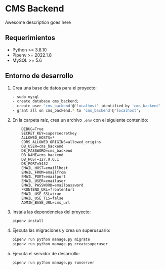# CMS Backend

Awesome description goes here

## Requerimientos

- Python >= 3.8.10
- Pipenv >= 2022.1.8
- MySQL >= 5.6

## Entorno de desarrollo

1. Crea una base de datos para el proyecto:

   ```bash
   - sudo mysql
   - create database cms_backend;
   - create user 'cms_backend'@'localhost' identified by 'cms_backend';
   - grant all on cms_backend.* to 'cms_backend'@'localhost';
   ```

2. En la carpeta raíz, crea un archivo `.env` con el siguiente contenido:

   ```
       DEBUG=True
       SECRET_KEY=supersecretkey
       ALLOWED_HOSTS=*
       CORS_ALLOWED_ORIGINS=allowed_origins
       DB_USER=cms_backend
       DB_PASSWORD=cms_backend
       DB_NAME=cms_backend
       DB_HOST=127.0.0.1
       DB_PORT=5432
       EMAIL_HOST=emaillhost
       EMAIL_FROM=emailfrom
       EMAIL_PORT=emailport
       EMAIL_USER=emailuser
       EMAIL_PASSWORD=emailpassword
       FRONTEND_URL=frontenturl
       EMAIL_USE_SSL=true
       EMAIL_USE_TLS=false
       ADMIN_BASE_URL=cms_url

   ```

3. Instala las dependencias del proyecto:

   ```bash
   pipenv install
   ```

4. Ejecuta las migraciones y crea un superusuario:

   ```bash
   pipenv run python manage.py migrate
   pipenv run python manage.py createsuperuser
   ```

5. Ejecuta el servidor de desarrollo:

   ```bash
   pipenv run python manage.py runserver
   ```
